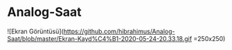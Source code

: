 # Analog-Saat

![Ekran Görüntüsü](https://github.com/hibrahimus/Analog-Saat/blob/master/Ekran-Kayd%C4%B1-2020-05-24-20.33.18.gif =250x250)

